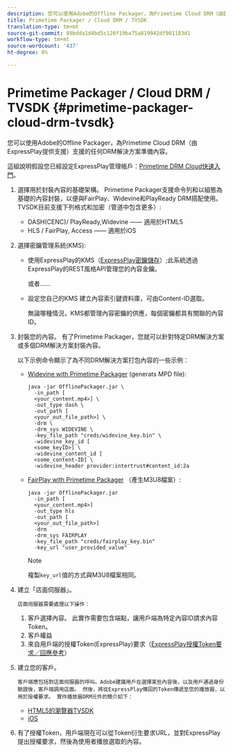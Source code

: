 ```yaml
---
description: 您可以使用Adobe的Offline Packager，為Primetime Cloud DRM（由ExpressPlay提供支援）支援的任何DRM解決方案準備內容。
title: Primetime Packager / Cloud DRM / TVSDK
translation-type: tm+mt
source-git-commit: 89bdda1d4bd5c126f19ba75a819942df901183d1
workflow-type: tm+mt
source-wordcount: '437'
ht-degree: 0%

---
```



# Primetime Packager / Cloud DRM / TVSDK {#primetime-packager-cloud-drm-tvsdk}

您可以使用Adobe的Offline Packager，為Primetime Cloud DRM（由ExpressPlay提供支援）支援的任何DRM解決方案準備內容。

這組說明假設您已經設定ExpressPlay管理帳戶：[Primetime DRM Cloud快速入門](../../../multi-drm-workflows/quick-start/quick-overview.md)。
1. 選擇用於封裝內容的基礎架構。 Primetime Packager支援命令列和以組態為基礎的內容封裝，以便與FairPlay、Widevine和PlayReady DRM搭配使用。 TVSDK目前支援下列格式和加密（管道中包含更多）:

   * DASH(CENC)/ PlayReady,Widevine —— 適用於HTML5
   * HLS / FairPlay, Access —— 適用於iOS

1. 選擇密鑰管理系統(KMS):

   * 使用ExpressPlay的KMS（[ExpressPlay密鑰儲存](https://www.expressplay.com/developer/key-storage/)）;此系統透過ExpressPlay的REST風格API管理您的內容金鑰。

      或者……

   * 設定您自己的KMS 建立內容索引鍵資料庫，可由Content-ID選取。

      無論哪種情況，KMS都管理內容密鑰的供應，每個密鑰都具有關聯的內容ID。

1. 封裝您的內容。 有了Primetime Packager，您就可以針對特定DRM解決方案或多個DRM解決方案封裝內容。

   以下示例命令顯示了為不同DRM解決方案打包內容的一些示例：

   * [Widevine with Primetime Packager](https://helpx.adobe.com/content/dam/help/en/primetime/guides/offline_packager_getting_started.pdf#page=19) (generats MPD file):

      ```
      java -jar OfflinePackager.jar \ 
        -in_path [ 
        <your_content.mp4>] \ 
        -out_type dash \ 
        -out_path [ 
        <your_out_file_path>] \ 
        -drm \ 
        -drm_sys WIDEVINE \ 
        -key_file_path "creds/widevine_key.bin" \ 
        -widevine_key_id [ 
        <some_keyID>] \ 
        -widevine_content_id [ 
        <some_content-ID] \ 
        -widevine_header provider:intertrust#content_id:2a
      ```

   * [FairPlay with Primetime Packager](https://helpx.adobe.com/content/dam/help/en/primetime/guides/offline_packager_getting_started.pdf#page=20) （產生M3U8檔案）:

      ```
      java -jar OfflinePackager.jar  
        -in_path [ 
        <your_content.mp4>]  
        -out_type hls  
        -out_path [ 
        <your_out_file_path>]  
        -drm  
        -drm_sys FAIRPLAY  
        -key_file_path "creds/fairplay_key.bin"  
        -key_url "user_provided_value"
      ```

      >[!NOTE]
      >
      >複製`key_url`值的方式與M3U8檔案相同。

1. 建立「店面伺服器」。

       店面伺服器需要處理以下操作：
   
   1. 客戶選擇內容。 此實作需要包含端點，讓用戶端為特定內容ID請求內容Token。
   1. 客戶權益
   1. 來自用戶端的授權Token(ExpressPlay)要求（[ExpressPlay授權Token要求／回應參考](../../../multi-drm-workflows/license-token-req-resp-ref/license-req-resp-overview.md)）

1. 建立您的客戶。

       客戶端應包括對店面伺服器的呼叫。Adobe建議用戶在選擇某些內容後，以及用戶通過身份驗證後，客戶端調用店面。 然後，將從ExpressPlay傳回的Token傳遞至您的播放器，以用於授權要求。 實作播放器DRM元件的簡介如下：
   
   * [HTML5的瀏覽器TVSDK](https://help.adobe.com/en_US/primetime/psdk/browser_tvsdk/index.html#PSDKs-reference-DRM_interface_overview)
   * [iOS](../../../../programming/tvsdk-3x-ios-prog/ios-3x-drm-content-security/ios-3x-apple-fairplay-tvsdk.md)

1. 有了授權Token，用戶端現在可以從Token衍生要求URL，並對ExpressPlay提出授權要求，然後為使用者播放選取的內容。
